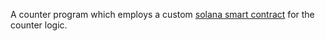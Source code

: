 A counter program which employs a custom [solana smart contract](https://github.com/Adeebrq/rust-counter) for the counter logic. 
